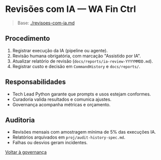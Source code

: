 <!-- proj/06-governanca-tecnica-e-controle-de-qualidade/revisoes-com-ia-spec.md -->
# Revisões com IA — WA Fin Ctrl

> Base: [./revisoes-com-ia.md](./revisoes-com-ia.md)

## Procedimento
1. Registrar execução da IA (pipeline ou agente).  
2. Revisão humana obrigatória, com marcação "Assistido por IA".  
3. Atualizar relatório de revisão (`docs/reports/ia-review-YYYYMMDD.md`).  
4. Registrar custo e decisão em `CommandHistory` e `docs/reports/`.

## Responsabilidades
- Tech Lead Python garante que prompts e usos estejam conformes.  
- Curadoria valida resultados e comunica ajustes.  
- Governança acompanha métricas e orçamento.

## Auditoria
- Revisões mensais com amostragem mínima de 5% das execuções IA.  
- Relatórios arquivados em `proj/audit-history-spec.md`.  
- Falhas ou desvios geram incidentes.

[Voltar à governança](README-spec.md)
